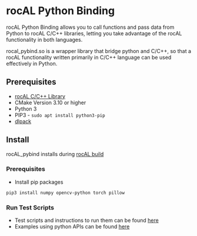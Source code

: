 # rocAL Python Binding

rocAL Python Binding allows you to call functions and pass data from Python to rocAL C/C++ libraries,
letting you take advantage of the rocAL functionality in both languages.

rocal_pybind.so is a wrapper library that bridge python and C/C++, so that a rocAL functionality
written primarily in C/C++ language can be used effectively in Python.

## Prerequisites

* [rocAL C/C++ Library](../rocAL/README.md#prerequisites)
* CMake Version 3.10 or higher
* Python 3
* PIP3 - `sudo apt install python3-pip`
* [dlpack](https://github.com/dmlc/dlpack)

## Install

rocAL_pybind installs during [rocAL build](https://github.com/ROCm/rocAL#build-instructions)

### Prerequisites

* Install pip packages

````shell
pip3 install numpy opencv-python torch pillow
````

### Run Test Scripts

* Test scripts and instructions to run them can be found [here](../tests/python_api/)
* Examples using python APIs can be found [here](../docs/examples/)

